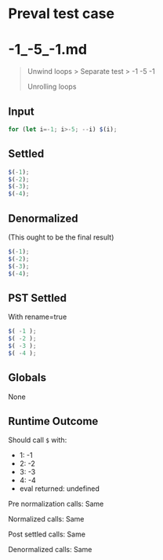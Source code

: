 # Preval test case

# -1_-5_-1.md

> Unwind loops > Separate test > -1 -5 -1
>
> Unrolling loops

## Input

`````js filename=intro
for (let i=-1; i>-5; --i) $(i);
`````


## Settled


`````js filename=intro
$(-1);
$(-2);
$(-3);
$(-4);
`````


## Denormalized
(This ought to be the final result)

`````js filename=intro
$(-1);
$(-2);
$(-3);
$(-4);
`````


## PST Settled
With rename=true

`````js filename=intro
$( -1 );
$( -2 );
$( -3 );
$( -4 );
`````


## Globals


None


## Runtime Outcome


Should call `$` with:
 - 1: -1
 - 2: -2
 - 3: -3
 - 4: -4
 - eval returned: undefined

Pre normalization calls: Same

Normalized calls: Same

Post settled calls: Same

Denormalized calls: Same
